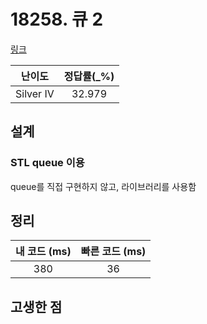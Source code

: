 # 18258. 큐 2

[링크](https://www.acmicpc.net/problem/18258)

|  난이도   | 정답률(\_%) |
| :-------: | :---------: |
| Silver IV |   32.979    |

## 설계

### STL queue 이용

queue를 직접 구현하지 않고, 라이브러리를 사용함

## 정리

| 내 코드 (ms) | 빠른 코드 (ms) |
| :----------: | :------------: |
|     380      |       36       |

## 고생한 점
